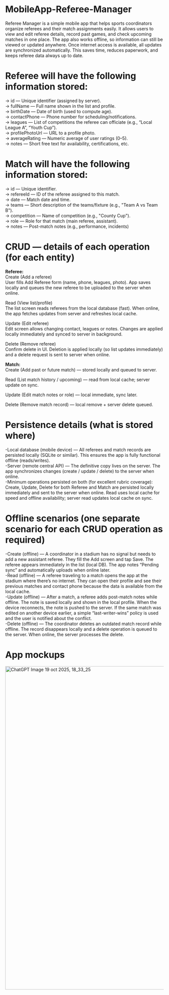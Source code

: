 # MobileApp-Referee-Manager
Referee Manager is a simple mobile app that helps sports coordinators organize referees and their match assignments easily. It allows users to view and edit referee details, record past games, and check upcoming matches in one place. The app also works offline, so information can still be viewed or updated anywhere. Once internet access is available, all updates are synchronized automatically. This saves time, reduces paperwork, and keeps referee data always up to date.  
# Referee will have the following information stored:  
-> id — Unique identifier (assigned by server).  
-> fullName — Full name shown in the list and profile.  
-> birthDate — Date of birth (used to compute age).  
-> contactPhone — Phone number for scheduling/notifications.  
-> leagues — List of competitions the referee can officiate (e.g., “Local League A”, “Youth Cup”).  
-> profilePhotoUrl — URL to a profile photo.  
-> averageRating — Numeric average of user ratings (0–5).  
-> notes — Short free text for availability, certifications, etc.

# Match will have the following information stored:  
-> id — Unique identifier.  
-> refereeId — ID of the referee assigned to this match.  
-> date — Match date and time.  
-> teams — Short description of the teams/fixture (e.g., "Team A vs Team B").  
-> competition — Name of competition (e.g., "County Cup").  
-> role — Role for that match (main referee, assistant).  
-> notes — Post-match notes (e.g., performance, incidents)  

# CRUD — details of each operation (for each entity)  
  
**Referee:**  
Create (Add a referee)    
User fills Add Referee form (name, phone, leagues, photo). App saves locally and queues the new referee to be uploaded to the server when online.

Read (View list/profile)  
The list screen reads referees from the local database (fast). When online, the app fetches updates from server and refreshes local cache.

Update (Edit referee)  
Edit screen allows changing contact, leagues or notes. Changes are applied locally immediately and synced to server in background.

Delete (Remove referee)  
Confirm delete in UI. Deletion is applied locally (so list updates immediately) and a delete request is sent to server when online.

**Match:**  
Create (Add past or future match) — stored locally and queued to server.

Read (List match history / upcoming) — read from local cache; server update on sync.

Update (Edit match notes or role) — local immediate, sync later.

Delete (Remove match record) — local remove + server delete queued.

# Persistence details (what is stored where)

-Local database (mobile device) — All referees and match records are persisted locally (SQLite or similar). This ensures the app is fully functional offline (reads/writes).  
-Server (remote central API) — The definitive copy lives on the server. The app synchronizes changes (create / update / delete) to the server when online.  
-Minimum operations persisted on both (for excellent rubric coverage): Create, Update, Delete for both Referee and Match are persisted locally immediately and sent to the server when online. Read uses local cache for speed and offline availability; server read updates local cache on sync.

# Offline scenarios (one separate scenario for each CRUD operation as required)

-Create (offline) — A coordinator in a stadium has no signal but needs to add a new assistant referee. They fill the Add screen and tap Save. The referee appears immediately in the list (local DB). The app notes “Pending sync” and automatically uploads when online later.  
-Read (offline) — A referee traveling to a match opens the app at the stadium where there’s no internet. They can open their profile and see their previous matches and contact phone because the data is available from the local cache.  
-Update (offline) — After a match, a referee adds post-match notes while offline. The note is saved locally and shown in the local profile. When the device reconnects, the note is pushed to the server. If the same match was edited on another device earlier, a simple “last-writer-wins” policy is used and the user is notified about the conflict.  
-Delete (offline) — The coordinator deletes an outdated match record while offline. The record disappears locally and a delete operation is queued to the server. When online, the server processes the delete.

# App mockups  
<img width="1024" height="1024" alt="ChatGPT Image 19 oct  2025, 18_33_25" src="https://github.com/user-attachments/assets/bcd9082c-a4e5-4ad9-aeee-d9ebe1254b66" />

